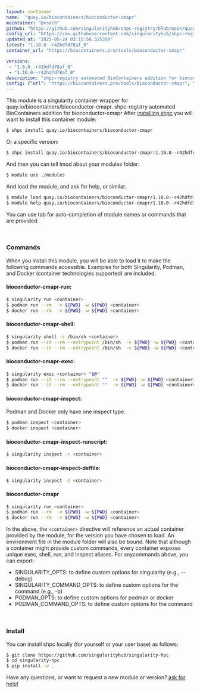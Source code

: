 ```yaml
---
layout: container
name:  "quay.io/biocontainers/bioconductor-cmapr"
maintainer: "@vsoch"
github: "https://github.com/singularityhub/shpc-registry/blob/main/quay.io/biocontainers/bioconductor-cmapr/container.yaml"
config_url: "https://raw.githubusercontent.com/singularityhub/shpc-registry/main/quay.io/biocontainers/bioconductor-cmapr/container.yaml"
updated_at: "2023-05-24 03:15:58.325358"
latest: "1.10.0--r42hdfd78af_0"
container_url: "https://biocontainers.pro/tools/bioconductor-cmapr"

versions:
 - "1.6.0--r41hdfd78af_0"
 - "1.10.0--r42hdfd78af_0"
description: "shpc-registry automated BioContainers addition for bioconductor-cmapr"
config: {"url": "https://biocontainers.pro/tools/bioconductor-cmapr", "maintainer": "@vsoch", "description": "shpc-registry automated BioContainers addition for bioconductor-cmapr", "latest": {"1.10.0--r42hdfd78af_0": "sha256:244ea9927231217d44ffd91a1a4ab0a5b6a7d62a8bfb970c7e4c6bdb214190a6"}, "tags": {"1.6.0--r41hdfd78af_0": "sha256:f44542852009142292a7079767edf3f01bd965c733cbdb28ef8e648d4e3cdd59", "1.10.0--r42hdfd78af_0": "sha256:244ea9927231217d44ffd91a1a4ab0a5b6a7d62a8bfb970c7e4c6bdb214190a6"}, "docker": "quay.io/biocontainers/bioconductor-cmapr"}
---
```


This module is a singularity container wrapper for quay.io/biocontainers/bioconductor-cmapr.
shpc-registry automated BioContainers addition for bioconductor-cmapr
After [installing shpc](#install) you will want to install this container module:


```bash
$ shpc install quay.io/biocontainers/bioconductor-cmapr
```

Or a specific version:

```bash
$ shpc install quay.io/biocontainers/bioconductor-cmapr:1.10.0--r42hdfd78af_0
```

And then you can tell lmod about your modules folder:

```bash
$ module use ./modules
```

And load the module, and ask for help, or similar.

```bash
$ module load quay.io/biocontainers/bioconductor-cmapr/1.10.0--r42hdfd78af_0
$ module help quay.io/biocontainers/bioconductor-cmapr/1.10.0--r42hdfd78af_0
```

You can use tab for auto-completion of module names or commands that are provided.

<br>

### Commands

When you install this module, you will be able to load it to make the following commands accessible.
Examples for both Singularity, Podman, and Docker (container technologies supported) are included.

#### bioconductor-cmapr-run:

```bash
$ singularity run <container>
$ podman run --rm  -v ${PWD} -w ${PWD} <container>
$ docker run --rm  -v ${PWD} -w ${PWD} <container>
```

#### bioconductor-cmapr-shell:

```bash
$ singularity shell -s /bin/sh <container>
$ podman run --it --rm --entrypoint /bin/sh  -v ${PWD} -w ${PWD} <container>
$ docker run --it --rm --entrypoint /bin/sh  -v ${PWD} -w ${PWD} <container>
```

#### bioconductor-cmapr-exec:

```bash
$ singularity exec <container> "$@"
$ podman run --it --rm --entrypoint ""  -v ${PWD} -w ${PWD} <container> "$@"
$ docker run --it --rm --entrypoint ""  -v ${PWD} -w ${PWD} <container> "$@"
```

#### bioconductor-cmapr-inspect:

Podman and Docker only have one inspect type.

```bash
$ podman inspect <container>
$ docker inspect <container>
```

#### bioconductor-cmapr-inspect-runscript:

```bash
$ singularity inspect -r <container>
```

#### bioconductor-cmapr-inspect-deffile:

```bash
$ singularity inspect -d <container>
```



#### bioconductor-cmapr

```bash
$ singularity run <container>
$ podman run --rm  -v ${PWD} -w ${PWD} <container>
$ docker run --rm  -v ${PWD} -w ${PWD} <container>
```


In the above, the `<container>` directive will reference an actual container provided
by the module, for the version you have chosen to load. An environment file in the
module folder will also be bound. Note that although a container
might provide custom commands, every container exposes unique exec, shell, run, and
inspect aliases. For anycommands above, you can export:

 - SINGULARITY_OPTS: to define custom options for singularity (e.g., --debug)
 - SINGULARITY_COMMAND_OPTS: to define custom options for the command (e.g., -b)
 - PODMAN_OPTS: to define custom options for podman or docker
 - PODMAN_COMMAND_OPTS: to define custom options for the command

<br>

### Install

You can install shpc locally (for yourself or your user base) as follows:

```bash
$ git clone https://github.com/singularityhub/singularity-hpc
$ cd singularity-hpc
$ pip install -e .
```

Have any questions, or want to request a new module or version? [ask for help!](https://github.com/singularityhub/singularity-hpc/issues)